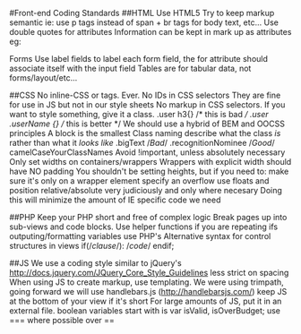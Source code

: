 #Front-end Coding Standards
##HTML
  Use HTML5 
	Try to keep markup semantic
		ie: use p tags instead of span + br tags for body text, etc...
	Use double quotes for attributes
	Information can be kept in mark up as attributes 
		eg: <div class="user" data-user-pk="1" data-name="Aris"></div>
	Forms
		Use label fields to label each form field, the for attribute should associate itself with the input field
	Tables are for tabular data, not forms/layout/etc...
		
	
##CSS
	No inline-CSS or <style></style> tags.
		Ever.
	No IDs in CSS selectors
		They are fine for use in JS but not in our style sheets
	No markup in CSS selectors. 
		If you want to style something, give it a class. 
		.user h3{} /* this is bad */
		.user .userName {} /* this is better */
	We should use a hybrid of BEM and OOCSS principles
		A block is the smallest 
	Class naming
		describe what the class *is* rather than what it *looks like*
			.bigText /*Bad*/
			.recognitionNominee /*Good*/
		camelCaseYourClassNames
	Avoid !important, unless absolutely necessary
	Only set widths on containers/wrappers
		Wrappers with explicit width should have NO padding
	You shouldn't be setting heights, but if you need to:
		make sure it's only on a wrapper element
		specify an overflow
	use floats and position relative/absolute very judiciously and only where necesary
		Doing this will minimize the amount of IE specific code we need
	
		
##PHP
	Keep your PHP short and free of complex logic
	Break pages up into sub-views and code blocks.
	Use helper functions
		if you are repeating ifs
		outputing/formatting variables
	use PHP's Alternative syntax for control structures in views
		if(/*clause*/): 
		/*code*/ 
		endif;
	
##JS
	We use a coding style similar to jQuery's 
		http://docs.jquery.com/JQuery_Core_Style_Guidelines
		less strict on spacing
	When using JS to create markup, use templating.
		We were using trimpath, going forward we will use handlebars.js (http://handlebarsjs.com/)
	keep JS at the bottom of your view if it's short
	For large amounts of JS, put it in an external file.
	boolean variables start with is
		var isValid, isOverBudget;
	use === where possible over ==